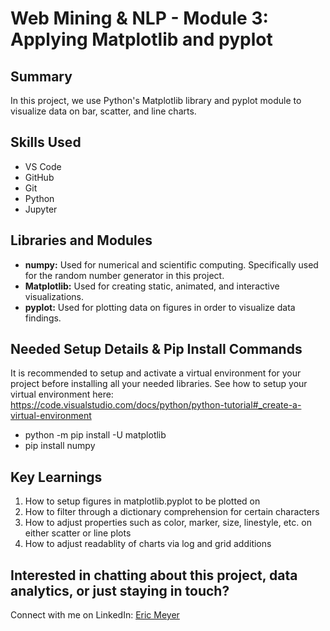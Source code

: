 # Web Mining & NLP - Module 3: Applying Matplotlib and pyplot

## Summary
In this project, we use Python's Matplotlib library and pyplot module to visualize data on bar, scatter, and line charts.

## Skills Used
- VS Code
- GitHub
- Git
- Python
- Jupyter

## Libraries and Modules 
- __numpy:__ Used for numerical and scientific computing. Specifically used for the random number generator in this project.
- __Matplotlib:__ Used for creating static, animated, and interactive visualizations.
- __pyplot:__ Used for plotting data on figures in order to visualize data findings.

## Needed Setup Details & Pip Install Commands
It is recommended to setup and activate a virtual environment for your project before installing all your needed libraries. See how to setup your virtual environment here: https://code.visualstudio.com/docs/python/python-tutorial#_create-a-virtual-environment
- python -m pip install -U matplotlib
- pip install numpy

## Key Learnings
1. How to setup figures in matplotlib.pyplot to be plotted on
2. How to filter through a dictionary comprehension for certain characters
3. How to adjust properties such as color, marker, size, linestyle, etc. on either scatter or line plots
4. How to adjust readablity of charts via log and grid additions

## Interested in chatting about this project, data analytics, or just staying in touch?
Connect with me on LinkedIn: [Eric Meyer](https://www.linkedin.com/in/ericmeyer123/)





